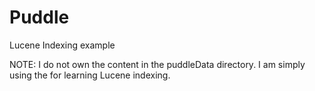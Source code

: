 # Puddle
Lucene Indexing example

NOTE: I do not own the content in the puddleData directory.  I am simply using the for learning Lucene indexing.

